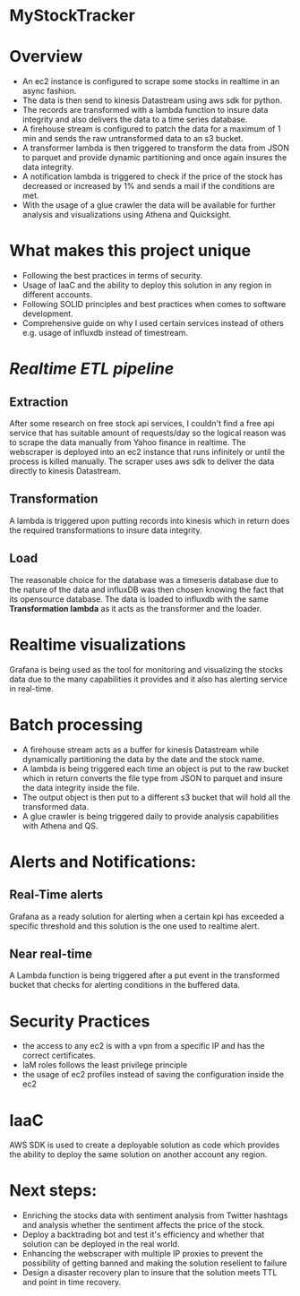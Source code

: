 # MyStockTracker


# Overview

 - An ec2 instance is configured to scrape some stocks in realtime in an
   async fashion.
 - The data is then send to kinesis Datastream using aws  sdk for
   python.
 - The records are transformed with a lambda function to insure data
   integrity and also delivers the data to a time series database.
 - A firehouse stream is configured to patch the data for a maximum of 1
   min and sends the raw untransformed data to an s3 bucket.
 - A transformer lambda is then triggered to transform the data from
   JSON to parquet and provide dynamic partitioning and once again
   insures the data integrity.
 - A notification lambda is triggered to check if the price of the stock
   has decreased or increased by 1% and sends a mail if the conditions
   are met.
 - With the usage of a glue crawler the data will be available for
   further analysis and visualizations using Athena and Quicksight.

# What makes this project unique

 - Following the best practices in terms of security.
 - Usage of IaaC and the ability to deploy this solution in any region
   in different accounts.
 - Following SOLID principles and best practices when comes to software
   development.
 - Comprehensive guide on why I used certain services instead of others
   e.g. usage of influxdb instead of timestream.

# _Realtime ETL pipeline_

## Extraction

After some research on free stock api services, I couldn't find a free api service that has suitable amount of requests/day so the logical reason was to scrape the data manually from Yahoo finance in realtime.
The webscraper is deployed into an ec2 instance that runs infinitely or until the process is killed manually.
The scraper uses aws sdk to deliver the data directly to kinesis Datastream.

## Transformation
A lambda is triggered upon putting records into kinesis which in return does the required transformations to insure data integrity.

## Load

The reasonable choice for the database was a timeseris database due to the nature of the data and influxDB was then chosen knowing the fact that its opensource database.
The data is loaded to influxdb with the same **Transformation lambda** as it acts as the transformer and the loader.

# Realtime visualizations

Grafana is being used as the tool for monitoring and visualizing the stocks data due to the many capabilities it provides and it also has alerting service in real-time.

# Batch processing

 - A firehouse stream acts as a buffer for kinesis Datastream while
   dynamically partitioning the data by the date and the stock name.
 - A lambda is being triggered each time an object is put to the raw
   bucket which in return converts the file type from JSON to parquet
   and insure the data integrity inside the file.
 - The output object is then put to a different s3 bucket that will hold
   all the transformed data.
 - A glue crawler is being triggered daily to provide analysis
   capabilities with Athena and QS.
# Alerts and Notifications:

## Real-Time alerts

Grafana as a ready solution for alerting when a certain kpi has exceeded a specific threshold and this solution is the one used to realtime alert.

## Near real-time

A Lambda function is being triggered after a put event in the transformed bucket that checks for alerting conditions in the buffered data.

# Security Practices

 - the access to any ec2 is with a vpn from a specific IP and has the
   correct certificates.
 - IaM roles follows the least privilege principle
 - the usage of ec2 profiles instead of saving the configuration inside
   the ec2

# IaaC

AWS SDK is used to create a deployable solution as code which provides the ability to deploy the same solution on another account any region.

# Next steps: 

 - Enriching the stocks data with sentiment analysis from Twitter
       hashtags and analysis whether the sentiment affects the price of
       the stock.
 - Deploy a backtrading bot and test it's efficiency and whether
       that solution can be deployed in the real world.
 - Enhancing the webscraper with multiple IP proxies to prevent the
       possibility of getting banned and making the solution reselient
       to failure
 - Design a disaster recovery plan to insure that the solution meets
       TTL and point in time recovery.

